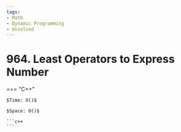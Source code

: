 ```yaml
---
tags:
- Math
- Dynamic Programming
- Unsolved
---
```



# 964. Least Operators to Express Number

=== "C++"

    $Time: O()$

    $Space: O()$

    ```c++
    ```